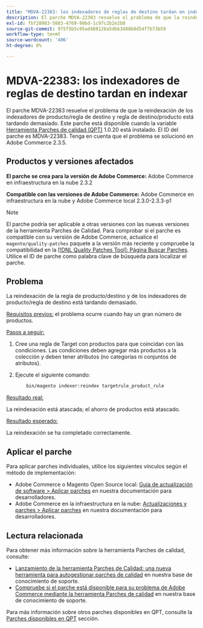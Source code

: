```yaml
---
title: "MDVA-22383: los indexadores de reglas de destino tardan en indexar"
description: El parche MDVA-22383 resuelve el problema de que la reindexación de los indexadores de producto/regla de destino y regla de destino/producto está tardando demasiado. Este parche está disponible cuando está instalada la [Quality Patches Tool (QPT)](/help/announcements/adobe-commerce-announcements/magento-quality-patches-released-new-tool-to-self-serve-quality-patches.md) 1.0.20. El ID del parche es MDVA-22383. Tenga en cuenta que el problema se solucionó en Adobe Commerce 2.3.5.
exl-id: fbf28983-5883-4769-90bd-1c97c2b2e2b8
source-git-commit: 975f5b5c95ad488128a5dbb3488b8d54f7b73b59
workflow-type: tm+mt
source-wordcount: '406'
ht-degree: 0%

---
```


# MDVA-22383: los indexadores de reglas de destino tardan en indexar

El parche MDVA-22383 resuelve el problema de que la reindexación de los indexadores de producto/regla de destino y regla de destino/producto está tardando demasiado. Este parche está disponible cuando la variable [Herramienta Parches de calidad (QPT)](/help/announcements/adobe-commerce-announcements/magento-quality-patches-released-new-tool-to-self-serve-quality-patches.md) 1.0.20 está instalado. El ID del parche es MDVA-22383. Tenga en cuenta que el problema se solucionó en Adobe Commerce 2.3.5.

## Productos y versiones afectados

**El parche se crea para la versión de Adobe Commerce:** Adobe Commerce en infraestructura en la nube 2.3.2

**Compatible con las versiones de Adobe Commerce:** Adobe Commerce en infraestructura en la nube y Adobe Commerce local 2.3.0-2.3.3-p1

>[!NOTE]
>
>El parche podría ser aplicable a otras versiones con las nuevas versiones de la herramienta Parches de Calidad. Para comprobar si el parche es compatible con su versión de Adobe Commerce, actualice el `magento/quality-patches` paquete a la versión más reciente y compruebe la compatibilidad en la [[!DNL Quality Patches Tool]: Página Buscar Parches](https://devdocs.magento.com/quality-patches/tool.html#patch-grid). Utilice el ID de parche como palabra clave de búsqueda para localizar el parche.

## Problema

La reindexación de la regla de producto/destino y de los indexadores de producto/regla de destino está tardando demasiado.

<u>Requisitos previos:</u> el problema ocurre cuando hay un gran número de productos.

<u>Pasos a seguir:</u>

1. Cree una regla de Target con productos para que coincidan con las condiciones. Las condiciones deben agregar más productos a la colección y deben tener atributos (no categorías ni conjuntos de atributos).
1. Ejecute el siguiente comando:

   ```bash
       bin/magento indexer:reindex targetrule_product_rule
   ```

<u>Resultado real:</u>

La reindexación está atascada; el ahorro de productos está atascado.

<u>Resultado esperado:</u>

La reindexación se ha completado correctamente.

## Aplicar el parche

Para aplicar parches individuales, utilice los siguientes vínculos según el método de implementación:

* Adobe Commerce o Magento Open Source local: [Guía de actualización de software > Aplicar parches](https://devdocs.magento.com/guides/v2.4/comp-mgr/patching/mqp.html) en nuestra documentación para desarrolladores.
* Adobe Commerce en la infraestructura en la nube: [Actualizaciones y parches > Aplicar parches](https://devdocs.magento.com/cloud/project/project-patch.html) en nuestra documentación para desarrolladores.

## Lectura relacionada

Para obtener más información sobre la herramienta Parches de calidad, consulte:

* [Lanzamiento de la herramienta Parches de Calidad: una nueva herramienta para autogestionar parches de calidad](/help/announcements/adobe-commerce-announcements/magento-quality-patches-released-new-tool-to-self-serve-quality-patches.md) en nuestra base de conocimiento de soporte.
* [Compruebe si el parche está disponible para su problema de Adobe Commerce mediante la herramienta Parches de calidad](/help/support-tools/patches-available-in-qpt-tool/check-patch-for-magento-issue-with-magento-quality-patches.md) en nuestra base de conocimiento de soporte.

Para más información sobre otros parches disponibles en QPT, consulte la [Parches disponibles en QPT](https://support.magento.com/hc/en-us/sections/360010506631-Patches-available-in-MQP-tool-) sección.

